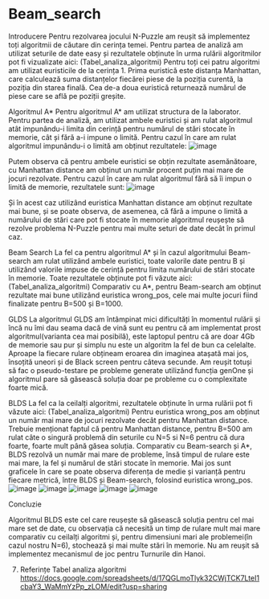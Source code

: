 # Beam_search
Introducere
Pentru rezolvarea jocului N-Puzzle am reușit să implementez toți algoritmii de căutare din cerința temei. Pentru partea de analiză am utilizat seturile de date easy și rezultatele obținute în urma rulării algoritmilor pot fi vizualizate aici: (Tabel_analiza_algoritmi)
Pentru toți cei patru algoritmi am utilizat euristicile de la cerința 1. Prima euristică este distanța Manhattan, care calculează suma distanțelor fiecărei piese de la poziția curentă, la poziția din starea finală. 
Cea de-a doua euristică returnează numărul de piese care se află pe poziții greșite.

Algoritmul A*
Pentru algoritmul A* am utilizat structura de la laborator. Pentru partea de analiză, am utilizat ambele euristici și am rulat algoritmul atât impunându-i limita din cerință pentru numărul de stări stocate în  memorie, cât și fără a-i impune o limită.
Pentru cazul în care am rulat algoritmul impunându-i o limită am obținut rezultatele:
![image](https://github.com/ioana-roxana-b/Beam_search/assets/67548504/28f62ecf-1d78-4c31-82ef-e21ef44c74ef)

Putem observa că pentru ambele euristici se obțin rezultate asemănătoare, cu Manhattan distance am obținut un număr procent puțin mai mare de jocuri rezolvate.
Pentru cazul în care am rulat algoritmul fără să îi impun o limită de memorie, rezultatele sunt:
![image](https://github.com/ioana-roxana-b/Beam_search/assets/67548504/2d2590f2-6ef4-4ad1-890c-a27a1862495f)


Și în acest caz utilizând euristica Manhattan distance am obținut rezultate mai bune, și se poate observa, de asemenea, că fără a impune o limită a numărului de stări care pot fi stocate în memorie algoritmul reușește să rezolve problema N-Puzzle pentru mai multe seturi de date decât în primul caz.

Beam Search
La fel ca pentru algoritmul A* și în cazul algoritmului Beam-search am rulat utilizând ambele euristici, toate valorile date pentru B și utilizând valorile impuse de cerință pentru limita numărului de stări stocate în memorie. Toate rezultatele obținute pot fi văzute aici: (Tabel_analiza_algoritmi)
Comparativ cu A*, pentru Beam-search am obținut rezultate mai bune utilizând euristica wrong_pos, cele mai multe jocuri fiind finalizate pentru B=500 și B=1000.

GLDS
La algoritmul GLDS am întâmpinat mici dificultăți în momentul rulării și încă nu îmi dau seama dacă de vină sunt eu pentru că am implementat prost algoritmul(varianta cea mai posibilă), este laptopul pentru că are doar 4Gb de memorie sau pur și simplu nu este un algoritm la fel de bun ca celelalte. 
Aproape la fiecare rulare obțineam eroarea din imaginea atașată mai jos, însoțită uneori și de Black screen pentru câteva secunde. Am reușit totuși să fac o pseudo-testare pe probleme generate utilizând funcția genOne și algoritmul pare să găsească soluția doar pe probleme cu o complexitate foarte mică.

BLDS
La fel ca la ceilalți algoritmi, rezultatele obținute în urma rulării pot fi văzute aici: (Tabel_analiza_algoritmi)
Pentru euristica wrong_pos am obținut un număr mai mare de jocuri rezolvate decât pentru Manhattan distance. Trebuie menționat faptul că pentru Manhattan distance, pentru B=500 am rulat câte o singură problemă din seturile cu N=5 si N=6 pentru că dura foarte, foarte mult până găsea soluția. 
Comparativ cu Beam-search și A*, BLDS rezolvă un număr mai mare de probleme, însă timpul de rulare este mai mare, la fel și numărul de stări stocate în memorie.
Mai jos sunt graficele în care se poate observa diferența de medie și varianță pentru fiecare metrică, între BLDS și Beam-search, folosind euristica wrong_pos.
![image](https://github.com/ioana-roxana-b/Beam_search/assets/67548504/92611b0d-df1b-4939-9dd5-ddbf74f5f6bb)
![image](https://github.com/ioana-roxana-b/Beam_search/assets/67548504/750f06a2-340a-477b-938e-20d6a8676d08)
![image](https://github.com/ioana-roxana-b/Beam_search/assets/67548504/bb9501b1-3af4-4d65-8184-b11a394fa478)
![image](https://github.com/ioana-roxana-b/Beam_search/assets/67548504/1639acb4-f9f1-4965-a940-584ece769b1d)
![image](https://github.com/ioana-roxana-b/Beam_search/assets/67548504/7d6dd51d-071e-4719-9d29-bfb7b59de6df)

Concluzie

Algoritmul BLDS este cel care reușește să găsească soluția pentru cel mai mare set de date, cu observația că necesită un timp de rulare mult mai mare comparativ cu ceilalți algoritmi și, pentru dimensiuni mari ale problemei(în cazul nostru N=6), stochează și mai multe stări în memorie.
Nu am reușit să implementez mecanismul de joc pentru Turnurile din Hanoi.

7. Referințe
Tabel analiza algoritmi https://docs.google.com/spreadsheets/d/17QGLmoTlyk32CWjTCK7LteI1cbaY3_WaMmYzPp_zLOM/edit?usp=sharing

